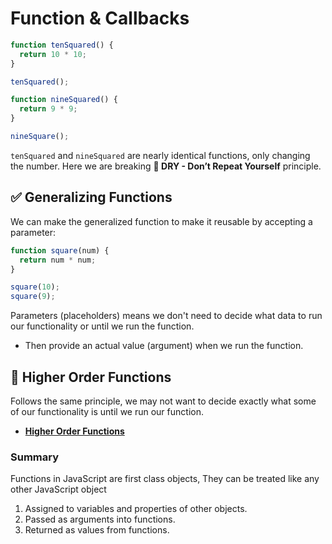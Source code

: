 # Function & Callbacks

```js
function tenSquared() {
  return 10 * 10;
}

tenSquared();
```

```js
function nineSquared() {
  return 9 * 9;
}

nineSquare();
```

`tenSquared` and `nineSquared` are nearly identical functions, only changing the number. Here we are breaking **🔴 DRY - Don’t Repeat Yourself** principle.

## ✅ Generalizing Functions

We can make the generalized function to make it reusable by accepting a parameter:

```js
function square(num) {
  return num * num;
}

square(10);
square(9);
```

Parameters (placeholders) means we don't need to decide what data to run our functionality or until we run the function.

- Then provide an actual value (argument) when we run the function.

## 🔄 Higher Order Functions

Follows the same principle, we may not want to decide exactly what some of our functionality is until we run our function.

- **[Higher Order Functions](./index.js)**

### Summary

Functions in JavaScript are first class objects, They can be treated like any other JavaScript object

1. Assigned to variables and properties of other objects.
2. Passed as arguments into functions.
3. Returned as values from functions.
